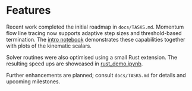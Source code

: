 # Features

Recent work completed the initial roadmap in `docs/TASKS.md`. Momentum flow line tracing now supports adaptive step sizes and threshold-based termination. The [intro notebook](../notebooks/intro.ipynb) demonstrates these capabilities together with plots of the kinematic scalars.

Solver routines were also optimised using a small Rust extension. The resulting speed ups are showcased in [rust_demo.ipynb](../notebooks/rust_demo.ipynb).

Further enhancements are planned; consult `docs/TASKS.md` for details and upcoming milestones.
